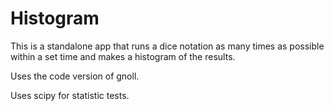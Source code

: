# Histogram

This is a standalone app that runs a dice notation as many times as possible within a set time and makes a histogram of the results.

Uses the code version of gnoll.

Uses scipy for statistic tests.